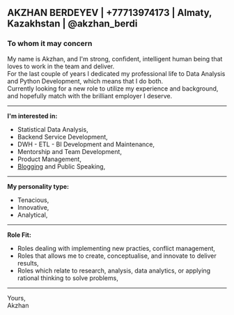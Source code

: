 ## AKZHAN BERDEYEV | +77713974173 | Almaty, Kazakhstan | @akzhan_berdi

### To whom it may concern

My name is Akzhan, and I'm strong, confident, intelligent human being that loves to work in the team and deliver.  
For the last couple of years I dedicated my professional life to Data Analysis and Python Development, which means that I do both.  
Currently looking for a new role to utilize my experience and background, and hopefully match with the brilliant employer I deserve.  

---

**I'm interested in:**
- Statistical Data Analysis,
- Backend Service Development,
- DWH - ETL - BI Development and Maintenance,
- Mentorship and Team Development,
- Product Management,
- [Blogging](https://baddogdata.com) and Public Speaking,
---

**My personality type:**

- Tenacious,
- Innovative,
- Analytical,
---

**Role Fit:**

- Roles dealing with implementing new practies, conflict management,
- Roles that allows me to create, conceptualise, and innovate to deliver results,
- Roles which relate to research, analysis, data analytics, or applying rational thinking to solve problems,
---


Yours,  
Akzhan
